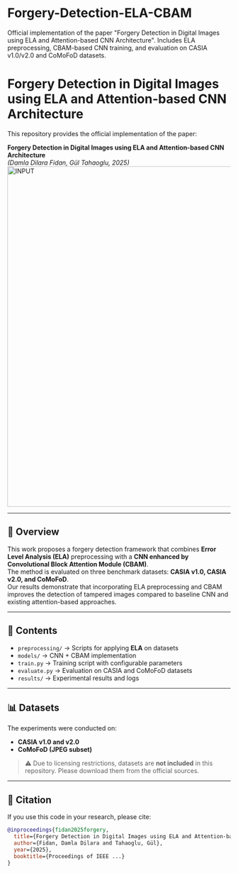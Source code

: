 # Forgery-Detection-ELA-CBAM
Official implementation of the paper "Forgery Detection in Digital Images using ELA and Attention-based CNN Architecture". Includes ELA preprocessing, CBAM-based CNN training, and evaluation on CASIA v1.0/v2.0 and CoMoFoD datasets.
# Forgery Detection in Digital Images using ELA and Attention-based CNN Architecture

This repository provides the official implementation of the paper:

**Forgery Detection in Digital Images using ELA and Attention-based CNN Architecture**  
*(Damla Dilara Fidan, Gül Tahaoglu, 2025)*
<img width="2048" height="768" alt="INPUT" src="https://github.com/user-attachments/assets/bbae5ba1-5875-4dea-b4d8-5251b3465e1d" />

---

## 📖 Overview
This work proposes a forgery detection framework that combines **Error Level Analysis (ELA)** preprocessing with a **CNN enhanced by Convolutional Block Attention Module (CBAM)**.  
The method is evaluated on three benchmark datasets: **CASIA v1.0, CASIA v2.0, and CoMoFoD**.  
Our results demonstrate that incorporating ELA preprocessing and CBAM improves the detection of tampered images compared to baseline CNN and existing attention-based approaches.

---

## 📂 Contents
- `preprocessing/` → Scripts for applying **ELA** on datasets  
- `models/` → CNN + CBAM implementation  
- `train.py` → Training script with configurable parameters  
- `evaluate.py` → Evaluation on CASIA and CoMoFoD datasets  
- `results/` → Experimental results and logs  

---

## 📊 Datasets
The experiments were conducted on:
- **CASIA v1.0 and v2.0**  
- **CoMoFoD (JPEG subset)**  

> ⚠️ Due to licensing restrictions, datasets are **not included** in this repository. Please download them from the official sources.

---

## 🔗 Citation
If you use this code in your research, please cite:

```bibtex
@inproceedings{fidan2025forgery,
  title={Forgery Detection in Digital Images using ELA and Attention-based CNN Architecture},
  author={Fidan, Damla Dilara and Tahaoglu, Gül},
  year={2025},
  booktitle={Proceedings of IEEE ...}
}
